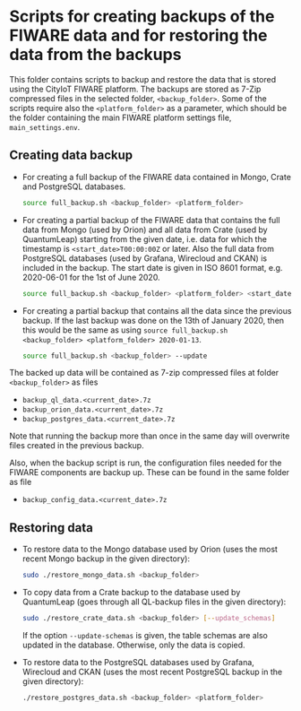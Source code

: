 # Scripts for creating backups of the FIWARE data and for restoring the data from the backups

This folder contains scripts to backup and restore the data that is stored using the CityIoT FIWARE platform. The backups are stored as 7-Zip compressed files in the selected folder, `<backup_folder>`. Some of the scripts require also the `<platform_folder>` as a parameter, which should be the folder containing the main FIWARE platform settings file, `main_settings.env`.

## Creating data backup

- For creating a full backup of the FIWARE data contained in Mongo, Crate and PostgreSQL databases.

    ```bash
    source full_backup.sh <backup_folder> <platform_folder>
    ```

- For creating a partial backup of the FIWARE data that contains the full data from Mongo (used by Orion) and all data from Crate (used by QuantumLeap) starting from the given date, i.e. data for which the timestamp is `<start_date>T00:00:00Z` or later. Also the full data from PostgreSQL databases (used by Grafana, Wirecloud and CKAN) is included in the backup. The start date is given in ISO 8601 format, e.g. 2020-06-01 for the 1st of June 2020.

    ```bash
    source full_backup.sh <backup_folder> <platform_folder> <start_date>
    ```

- For creating a partial backup that contains all the data since the previous backup. If the last backup was done on the 13th of January 2020, then this would be the same as using `source full_backup.sh <backup_folder> <platform_folder> 2020-01-13`.

    ```bash
    source full_backup.sh <backup_folder> --update
    ```

The backed up data will be contained as 7-zip compressed files at folder `<backup_folder>` as files

- `backup_ql_data.<current_date>.7z`
- `backup_orion_data.<current_date>.7z`
- `backup_postgres_data.<current_date>.7z`

Note that running the backup more than once in the same day will overwrite files created in the previous backup.

Also, when the backup script is run, the configuration files needed for the FIWARE components are backup up. These can be found in the same folder as file

- `backup_config_data.<current_date>.7z`

## Restoring data

- To restore data to the Mongo database used by Orion (uses the most recent Mongo backup in the given directory):

    ```bash
    sudo ./restore_mongo_data.sh <backup_folder>
    ```

- To copy data from a Crate backup to the database used by QuantumLeap (goes through all QL-backup files in the given directory):

    ```bash
    sudo ./restore_crate_data.sh <backup_folder> [--update_schemas]
    ```

    If the option `--update-schemas` is given, the table schemas are also updated in the database. Otherwise, only the data is copied.

- To restore data to the PostgreSQL databases used by Grafana, Wirecloud and CKAN (uses the most recent PostgreSQL backup in the given directory):

    ```bash
    ./restore_postgres_data.sh <backup_folder> <platform_folder>
    ```
